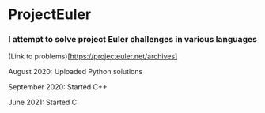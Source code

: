 # ProjectEuler
### I attempt to solve project Euler challenges in various languages

(Link to problems)[https://projecteuler.net/archives]

August 2020: Uploaded Python solutions

September 2020: Started C++

June 2021: Started C

